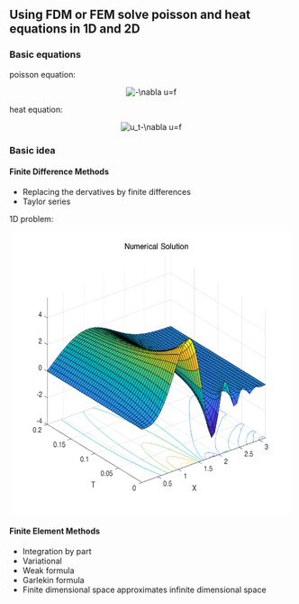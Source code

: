 ## Using FDM or FEM solve poisson and heat equations in 1D and 2D
### Basic equations
poisson equation: 

<div align=center><img src="https://latex.codecogs.com/gif.latex?-\nabla&space;u=f" title="-\nabla u=f"/></div>

heat equation: 

<div align=center><img src="https://latex.codecogs.com/gif.latex?u_t-\nabla&space;u=f" title="u_t-\nabla u=f"/></div>

### Basic idea
#### Finite Difference Methods
> 
- Replacing the dervatives by finite differences
- Taylor series  

1D problem:
<div align=center><img width="500" height="500" src="https://github.com/MatNoble/PDE_coding/blob/master/image/FD.png"/></div>  

#### Finite Element Methods
> 
- Integration by part
- Variational 
- Weak formula
- Garlekin formula
- Finite dimensional space approximates infinite dimensional space 
